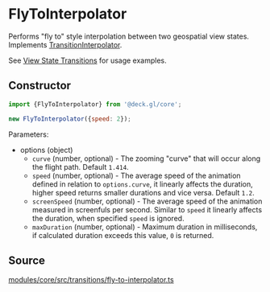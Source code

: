 # FlyToInterpolator

Performs "fly to" style interpolation between two geospatial view states. Implements [TransitionInterpolator](./transition-interpolator.md).

See [View State Transitions](../../developer-guide/animations-and-transitions.md#camera-transitions) for usage examples.


## Constructor

```js
import {FlyToInterpolator} from '@deck.gl/core';

new FlyToInterpolator({speed: 2});
```

Parameters:

- options (object)
  * `curve` (number, optional) - The zooming "curve" that will occur along the flight path. Default `1.414`.
  * `speed` (number, optional) - The average speed of the animation defined in relation to `options.curve`, it linearly affects the duration, higher speed returns smaller durations and vice versa. Default `1.2`.
  * `screenSpeed` (number, optional) - The average speed of the animation measured in screenfuls per second. Similar to `speed` it linearly affects the duration,  when specified `speed` is ignored.
  * `maxDuration` (number, optional) - Maximum duration in milliseconds, if calculated duration exceeds this value, `0` is returned.


## Source

[modules/core/src/transitions/fly-to-interpolator.ts](https://github.com/visgl/deck.gl/tree/9.2-release/modules/core/src/transitions/fly-to-interpolator.ts)
